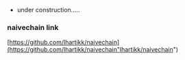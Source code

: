 * under construction.....

### naivechain link
[https://github.com/lhartikk/naivechain](https://github.com/lhartikk/naivechain"lhartikk/naivechain")